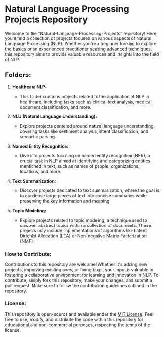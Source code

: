 # Natural Language Processing Projects Repository

Welcome to the "Natural-Language-Processing-Projects" repository! Here, you'll find a collection of projects focused on various aspects of Natural Language Processing (NLP). Whether you're a beginner looking to explore the basics or an experienced practitioner seeking advanced techniques, this repository aims to provide valuable resources and insights into the field of NLP.

## Folders:

1. **Healthcare NLP:**
   - This folder contains projects related to the application of NLP in healthcare, including tasks such as clinical text analysis, medical document classification, and more.

2. **NLU (Natural Language Understanding):**
   - Explore projects centered around natural language understanding, covering tasks like sentiment analysis, intent classification, and semantic parsing.

3. **Named Entity Recognition:**
   - Dive into projects focusing on named entity recognition (NER), a crucial task in NLP aimed at identifying and categorizing entities mentioned in text, such as names of people, organizations, locations, and more.

4. **Text Summarization:**
   - Discover projects dedicated to text summarization, where the goal is to condense large pieces of text into concise summaries while preserving the key information and meaning.

5. **Topic Modeling:**
   - Explore projects related to topic modeling, a technique used to discover abstract topics within a collection of documents. These projects may include implementations of algorithms like Latent Dirichlet Allocation (LDA) or Non-negative Matrix Factorization (NMF).

### How to Contribute:

Contributions to this repository are welcome! Whether it's adding new projects, improving existing ones, or fixing bugs, your input is valuable in fostering a collaborative environment for learning and innovation in NLP. To contribute, simply fork this repository, make your changes, and submit a pull request. Make sure to follow the contribution guidelines outlined in the repository.

### License:

This repository is open-source and available under the [MIT License](LICENSE). Feel free to use, modify, and distribute the code within this repository for educational and non-commercial purposes, respecting the terms of the license.


